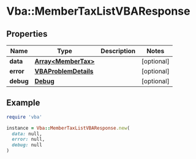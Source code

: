 # Vba::MemberTaxListVBAResponse

## Properties

| Name | Type | Description | Notes |
| ---- | ---- | ----------- | ----- |
| **data** | [**Array&lt;MemberTax&gt;**](MemberTax.md) |  | [optional] |
| **error** | [**VBAProblemDetails**](VBAProblemDetails.md) |  | [optional] |
| **debug** | [**Debug**](Debug.md) |  | [optional] |

## Example

```ruby
require 'vba'

instance = Vba::MemberTaxListVBAResponse.new(
  data: null,
  error: null,
  debug: null
)
```

